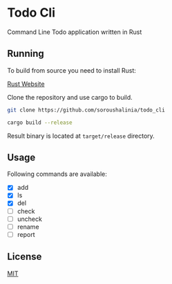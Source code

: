 # Todo Cli

Command Line Todo application written in Rust

## Running

To build from source you need to install Rust:

[Rust Website](https://www.rust-lang.org/)

Clone the repository and use cargo to build.

```bash
git clone https://github.com/soroushalinia/todo_cli
```

```bash
cargo build --release
```

Result binary is located at `target/release` directory.

## Usage

Following commands are available:

- [x] add
- [x] ls
- [x] del
- [ ] check
- [ ] uncheck
- [ ] rename
- [ ] report

## License

[MIT](https://mit-license.org/)
